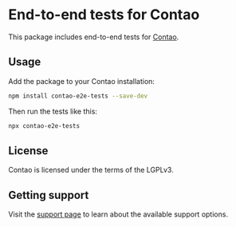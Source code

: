# End-to-end tests for Contao

This package includes end-to-end tests for [Contao][1].

## Usage

Add the package to your Contao installation:

```bash
npm install contao-e2e-tests --save-dev
```

Then run the tests like this:

```bash
npx contao-e2e-tests
```

## License

Contao is licensed under the terms of the LGPLv3.

## Getting support

Visit the [support page][2] to learn about the available support options.

[1]: https://contao.org
[2]: https://to.contao.org/support
